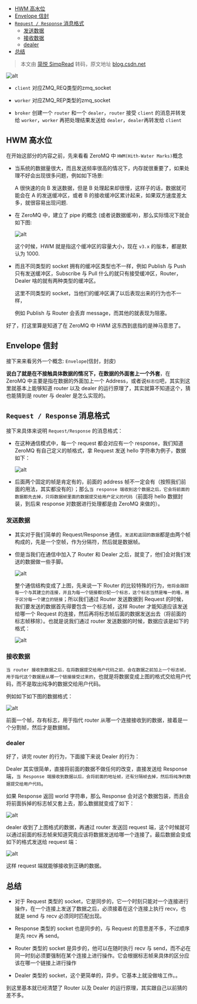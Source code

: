 - [HWM 高水位](#hwm-高水位)
- [Envelope 信封](#envelope-信封)
- [`Request / Response` 消息格式](#request--response-消息格式)
  - [发送数据](#发送数据)
  - [接收数据](#接收数据)
  - [dealer](#dealer)
- [总结](#总结)

> 本文由 [简悦 SimpRead](http://ksria.com/simpread/) 转码，原文地址 [blog.csdn.net](https://blog.csdn.net/kobejayandy/article/details/20163783)

![alt](https://img-blog.csdnimg.cn/img_convert/ee5213e688e574a9a3cdcf96b5a9958c.png)

- `client` 对应ZMQ_REQ类型的zmq_socket

- `worker` 对应ZMQ_REP类型的zmq_socket

- `broker` 创建一个 `router` 和一个 `dealer`，`router` 接受 `client` 的消息并转发给 `worker`，`worker` 再把处理结果发送给 `dealer`，`dealer`再转发给 `client`

## HWM 高水位

在开始这部分的内容之前，先来看看 ZeroMQ 中 `HWM(Hith-Water Marks)`概念

- 当系统的数据量很大，而且发送频率很高的情况下，内存就很重要了，如果处理不好会出现很多问题，例如如下场景:

  A 很快速的向 B 发送数据，但是 B 处理起来却很慢，这样子的话，数据就可能会在 A 的发送缓冲区，或者 B 的接收缓冲区累计起来，如果双方速度差太多，就很容易出现问题.

- 在 ZeroMQ 中，建立了 pipe 的概念 (或者说数据缓冲)，那么实际情况下就会如下图:

  ![alt](https://img-blog.csdn.net/20131124184822718?watermark/2/text/aHR0cDovL2Jsb2cuY3Nkbi5uZXQvZmpzbG92ZWpobA==/font/5a6L5L2T/fontsize/400/fill/I0JBQkFCMA==/dissolve/70/gravity/SouthEast)

  这个时候，HWM 就是指这个缓冲区的容量大小，现在 `v3.x` 的版本，都是默认为 1000.

- 而且不同类型的 socket 拥有的缓冲区类型也不一样，例如 Publish 与 Push 只有发送缓冲区，Subscribe 与 Pull 什么的就只有接受缓冲区，Router，Dealer 啥的就有两种类型的缓冲区。

  这里不同类型的 socket，当他们的缓冲区满了以后表现出来的行为也不一样，

  例如 Publish 与 Router 会丢弃 message，而其他的就表现为阻塞。

好了，打这里算是知道了在 ZeroMQ 中 HWM 这东西到底指的是神马意思了。

## Envelope 信封

接下来来看另外一个概念: `Envelope`(信封，封皮)

**说白了就是在不接触具体数据的情况下，在数据的外面套上一个外套**，在 ZeroMQ 中主要是指在数据的外面加上一个 Address，或者说`标志位`吧，其实到这里就基本上能够知道 router 以及 dealer 的运行原理了，其实就算不知道这个，猜也能猜到是 router 与 dealer 是怎么实现的。

## `Request / Response` 消息格式

接下来具体来说明 `Request/Response` 的消息格式：

- 在这种通信模式中，每一个 request 都会对应有一个 response，我们知道 ZeroMQ 有自己定义的帧格式，拿 Request 发送 hello 字符串为例子，数据如下：

  ![alt](https://img-blog.csdn.net/20131124191029250?watermark/2/text/aHR0cDovL2Jsb2cuY3Nkbi5uZXQvZmpzbG92ZWpobA==/font/5a6L5L2T/fontsize/400/fill/I0JBQkFCMA==/dissolve/70/gravity/SouthEast)

- 后面两个固定的帧是肯定有的，前面的 address 帧不一定会有（按照我们前面的用法，其实都没有的）；那么`当 response 端收到这个数据之后，它会将前面的数据都先去掉，只将数据帧里面的数据提交给用户定义的代码`（前面将 hello 数据封装，到后来 response 对数据进行处理都是由 ZeroMQ 来做的）。

### 发送数据

- 其实对于我们简单的 Request/Response 通信，`发送和返回的数据`都是由两个帧构成的，先是一个空帧，作为分隔符，然后就是数据帧。

- 但是当我们在通信中加入了 Router 和 Dealer 之后，就变了，他们会对我们发送的数据做一些手脚。

  ![alt](https://img-blog.csdn.net/20131124191730375?watermark/2/text/aHR0cDovL2Jsb2cuY3Nkbi5uZXQvZmpzbG92ZWpobA==/font/5a6L5L2T/fontsize/400/fill/I0JBQkFCMA==/dissolve/70/gravity/SouthEast)

  整个通信结构变成了上图，先来说一下 Router 的比较特殊的行为，`他将会跟踪每一个与其建立的连接，并且为每一个链接都分配一个标志，这个标志当然是唯一的咯，用于区分每一个建立的链接`；所以我们通过 Router 发送数据到 Request 的时候，我们要发送的数据首先得要包含一个标志帧，这样 Router 才能知道应该发送给哪一个 Request 的连接，然后再将标志帧后面的数据发送出去（将前面的标志帧移除）。也就是说我们通过 router 发送数据的时候，数据应该是如下的格式：

  ![alt](https://img-blog.csdn.net/20131124192218187?watermark/2/text/aHR0cDovL2Jsb2cuY3Nkbi5uZXQvZmpzbG92ZWpobA==/font/5a6L5L2T/fontsize/400/fill/I0JBQkFCMA==/dissolve/70/gravity/SouthEast)

### 接收数据

`当 router 接收到数据之后，在将数据提交给用户代码之前，会在数据之前加上一个标志帧，用于指代这个数据是从哪一个链接接受过来的`，也就是将数据变成上图的格式交给用户代码，而不是取出纯净的数据交给用户代码。

例如如下如下图的数据格式：

![alt](https://img-blog.csdn.net/20131124192830125?watermark/2/text/aHR0cDovL2Jsb2cuY3Nkbi5uZXQvZmpzbG92ZWpobA==/font/5a6L5L2T/fontsize/400/fill/I0JBQkFCMA==/dissolve/70/gravity/SouthEast)

前面一个帧，存有标志，用于指代 router 从哪一个连接接收到的数据，接着是一个分割帧，然后才是数据帧。

### dealer

好了，讲完 router 的行为，下面接下来说 Dealer 的行为：

Dealer 其实很简单，直接将前面的数据不做任何的改变，直接发送给 Response 端，`当 Response 端接收到数据以后，会将前面的地址帧，还有分隔帧去掉，然后将纯净的数据提交给用户代码`。

如果 Response 返回 world 字符串，那么 Response 会对这个数据包装，而且会将前面拆掉的标志帧又套上去，那么数据就变成了如下：

![alt](https://img-blog.csdn.net/20131124193347843?watermark/2/text/aHR0cDovL2Jsb2cuY3Nkbi5uZXQvZmpzbG92ZWpobA==/font/5a6L5L2T/fontsize/400/fill/I0JBQkFCMA==/dissolve/70/gravity/SouthEast)

dealer 收到了上图格式的数据，再通过 router 发送回 request 端，这个时候就可以通过前面的标志帧来知道究竟应该将数据发送给哪一个连接了。最后数据会变成如下的格式发送给 request 端：

![alt](https://img-blog.csdn.net/20131124193522093?watermark/2/text/aHR0cDovL2Jsb2cuY3Nkbi5uZXQvZmpzbG92ZWpobA==/font/5a6L5L2T/fontsize/400/fill/I0JBQkFCMA==/dissolve/70/gravity/SouthEast)

这样 request 端就能够接收到正确的数据。

## 总结

- 对于 Request 类型的 socket，它是同步的，它一个时刻只能对一个连接进行操作，在一个连接上发送了数据之后，必须接着在这个连接上执行 recv，也就是 send 与 recv 必须同时匹配出现。

- Response 类型的 socket 也是同步的，与 Request 的意思差不多，不过顺序是先 recv 再 send。

- Router 类型的 socket 是异步的，他可以在随时执行 recv 与 send，而不必在同一时刻必须要强制在某个连接上进行操作。它会根据标志帧来具体的区分应该在哪一个链接上进行操作

- Dealer 类型的 socket，这个更简单的，异步。它基本上就没做啥工作。。

到这里基本就已经清楚了 Router 以及 Dealer 的运行原理，其实跟自己以前猜的差不多。
